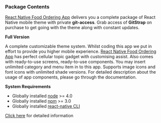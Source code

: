 ### Package Contents

[React Native Food Ordering App](http://market.nativebase.io/view/react-native-swiggy-app-theme) delivers you a complete package of React Native mobile theme with private **git-access**.
Grab access of **GitStrap** on purchase to get going with the theme along with constant updates.

**Full Version**

A complete customizable theme system. Whilst coding this app we put in effort to provide you higher mobile experience. [React Native Food Ordering App](http://market.nativebase.io/view/react-native-swiggy-app-theme) has perfect cellular topic gadget with customising assist. Also comes with ready-to-use screens, ready-to-use components. You may insert unlimited category and menu item in to this app. Supports image icons and font icons with unlimited shade versions. For detailed description about the usage of app components, please go through the documentation.


**System Requirements**

* Globally installed [node](https://nodejs.org/en/) >= 4.0
* Globally installed [npm](https://www.npmjs.com/) >= 3.0
* Globally installed [react-native CLI](https://facebook.github.io/react-native/docs/getting-started.html)

[Click here](./installation/full-version.md) for detailed information
